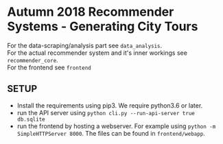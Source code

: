 # Autumn 2018 Recommender Systems - Generating City Tours

For the data-scraping/analysis part see `data_analysis`.   
For the actual recommender system and it's inner workings see `recommender_core`.   
For the frontend see `frontend`

## SETUP

* Install the requirements using pip3. We require python3.6 or later.
* run the API server using `python cli.py --run-api-server true db.sqlite`
* run the frontend by hosting a webserver. For example using `python -m SimpleHTTPServer 8000`. The files can be found in `frontend/webapp`.

